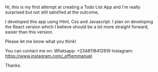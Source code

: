 Hi, this is my first attempt at creating a Todo List App and I'm really
surprised but not still satisfied at the outcome,

I developed this app using Html, Css and Javascript.
I plan on developing the React version which I believe should be a lot more 
straight forward, easier than this version.

Please let me know what you think!

You can contact me on:
Whatsapp: +2348118412819
Instagram: https://www.instagram.com/_effiemmanuel

Thanks.

